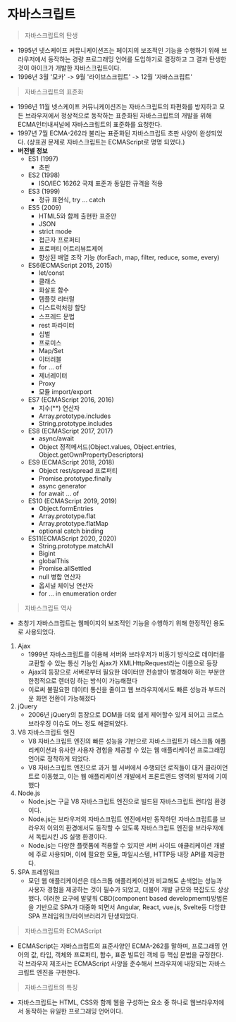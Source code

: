 # 자바스크립트
> 자바스크립트의 탄생
- 1995년 넷스케이프 커뮤니케이션즈는 페이지의 보조적인 기능을 수행하기 위해 브라우저에서 동작하는 경량 프로그래밍 언어를 도입하기로 결정하고 그 결과 탄생한 것이 아이크가 개발한 자바스크립트이다.
- 1996년 3월 '모카' -> 9월 '라이브스크립트' -> 12월 '자바스크립트'

> 자바스크립트의 표준화
- 1996년 11월 넷스케이프 커뮤니케이션즈는 자바스크립트의 파편화를 방지하고 모든 브라우저에서 정상적으로 동작하는 표준화된 자바스크립트의 개발을 위해 ECMA인터내셔널에 자바스크립트의 표준화를 요청한다.
- 1997년 7월 ECMA-262라 불리는 표준화된 자바스크립트 초판 사양이 완성되었다. (상표권 문제로 자바스크립트는 ECMAScript로 명명 되었다.)
- __버전별 정보__
    - ES1 (1997)
        - 초판
    - ES2 (1998)
        - ISO/IEC 16262 국제 표준과 동일한 규격을 적용
    - ES3 (1999)
        - 정규 표현식, try ... catch
    - ES5 (2009)
        - HTML5와 함께 출현한 표준안
        - JSON
        - strict mode
        - 접근자 프로퍼티
        - 프로퍼티 어트리뷰트제어
        - 향상된 배열 조작 기능 (forEach, map, filter, reduce, some, every)
    - ES6(ECMAScript 2015, 2015)
        - let/const
        - 클래스
        - 화살표 함수
        - 템플릿 리터럴
        - 디스트럭처링 할당
        - 스프레드 문법
        - rest 파라미터
        - 심벌
        - 프로미스
        - Map/Set
        - 이터러블
        - for ... of
        - 제너레이터
        - Proxy
        - 모듈 import/export
    - ES7 (ECMAScript 2016, 2016)
        - 지수(**) 연산자
        - Array.prototype.includes
        - String.prototype.includes
    - ES8 (ECMAScript 2017, 2017)
        - async/await
        - Object 정적메서드(Object.values, Object.entries, Object.getOwnPropertyDescriptors)
    - ES9 (ECMAScript 2018, 2018)
        - Object rest/spread 프로퍼티
        - Promise.prototype.finally
        - async generator
        - for await ... of
    - ES10 (ECMAScript 2019, 2019)
        - Object.formEntries
        - Array.prototype.flat
        - Array.prototype.flatMap
        - optional catch binding
    - ES11(ECMAScript 2020, 2020)
        - String.prototype.matchAll
        - Bigint
        - globalThis
        - Promise.allSettled
        - null 병합 연산자
        - 옵셔널 체이닝 연산자
        - for ... in enumeration order

> 자바스크립트 역사
- 초창기 자바스크립트는 웹페이지의 보조적인 기능을 수행하기 위해 한정적인 용도로 사용되었다.
1. Ajax 
    - 1999년 자바스크립트를 이용해 서버와 브라우저가 비동기 방식으로 데이터를 교환할 수 있는 통신 기능인 Ajax가 XMLHttpRequest라는 이름으로 등장
    - Ajax의 등장으로 서버로부터 필요한 데이터만 전송받아 병경해야 하는 부분만 한정적으로 렌더링 하는 방식이 가능해졌다
    - 이로써 불필요한 데이터 통신을 줄이고 웹 브라우저에서도 빠른 성능과 부드러운 화면 전환이 가능해졌다
2. jQuery
    - 2006년 jQuery의 등장으로 DOM을 더욱 쉡게 제어할수 있게 되어고 크로스 브라우징 이슈도 어느 정도 해결되었다.
3. V8 자바스크립트 엔진
    - V8 자바스크립트 엔진의 빠른 성능을 기반으로 자바스크립트가 데스크톱 애플리케이션과 유사한 사용자 경험을 제공할 수 있는 웹 애플리케이션 프로그래밍언어로 정착하게 되었다.
    - V8 자바스크립트 엔진으로 과거 웹 서버에서 수행되던 로직들이 대거 클라이언트로 이동했고, 이는 웹 애플리케이션 개발에서 프론트엔드 영역의 발저에 기여했다
4. Node.js
    - Node.js는 구글 V8 자바스크립트 엔진으로 빌드된 자바스크립트 런타임 환경이다.
    - Node.js는 브라우저의 자바스크립트 엔진에서만 동작하던 자바스크립트를 브라우저 이외의 환경에서도 동작할 수 있도록 자바스크립트 엔진을 브라우저에서 독립시킨 JS 실행 환경이다.
    - Node.js는 다양한 플랫폼에 적용할 수 있지만 서버 사이드 애클리케이션 개발에 주로 사용되며, 이에 필요한 모듈, 파일시스템, HTTP등 내장 API를 제공한다.
5. SPA 프레임워크
    - 모던 웹 애플리케이션은 데스크톱 애플리케이션과 비교해도 손색없는 성능과 사용자 경험을 제공하는 것이 필수가 되었고, 더불어 개발 규모와 복잡도도 상상했다. 이러한 요구에 발맟워 CBD(component based developmemt)방법론을 기반으로 SPA가 대중화 되면서 Angular, React, vue.js, Svelte등 다앙햔 SPA 프레임워크/라이브러리가 탄생되었다.

> 자바스크립트와 ECMAScript
- ECMAScript는 자바스크립트의 표준사양인 ECMA-262를 말하며, 프로그래밍 언어의 값, 타입, 객체와 프로퍼티, 함수, 표준 빌트인 객체 등 핵심 문법을 규정한다. 각 브라우저 제조사는 ECMAScript 사양을 준수해서 브라우저에 내장되는 자바스크립트 엔진을 구현한다.

> 자바스크립트의 특징
- 자바스크립트는 HTML, CSS와 함께 웹을 구성하는 요소 중 하나로 웹브라우저에서 동작하는 유일한 프로그래밍 언어이다.
